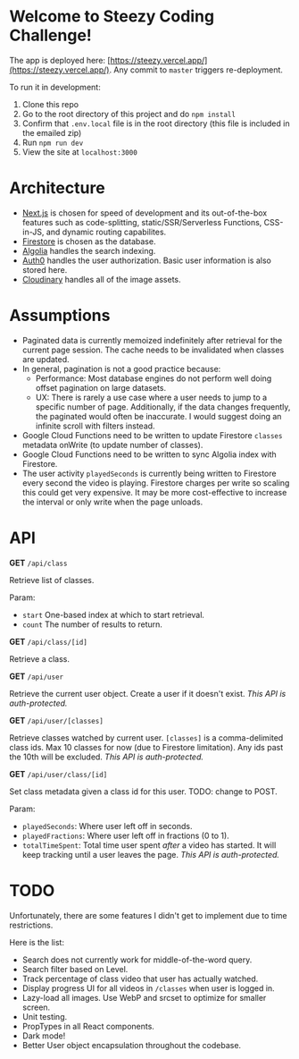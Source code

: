 # Welcome to Steezy Coding Challenge!

The app is deployed here: [https://steezy.vercel.app/](https://steezy.vercel.app/). Any commit to `master` triggers re-deployment.

To run it in development: 
1. Clone this repo
2. Go to the root directory of this project and do `npm install`
3. Confirm that `.env.local` file is in the root directory (this file is included in the emailed zip)
4. Run `npm run dev`
5. View the site at `localhost:3000`

# Architecture
- [Next.js](https://nextjs.org/) is chosen for speed of development and its out-of-the-box features such as code-splitting, static/SSR/Serverless Functions, CSS-in-JS, and dynamic routing capabilites.
- [Firestore](https://firebase.google.com/docs/firestore) is chosen as the database.
- [Algolia](https://www.algolia.com/) handles the search indexing.
- [Auth0](https://auth0.com/) handles the user authorization. Basic user information is also stored here.
- [Cloudinary](https://cloudinary.com/) handles all of the image assets.

# Assumptions
- Paginated data is currently memoized indefinitely after retrieval for the current page session. The cache needs to be invalidated when classes are updated.
- In general, pagination is not a good practice because:
  - Performance: Most database engines do not perform well doing offset pagination on large datasets. 
  - UX: There is rarely a use case where a user needs to jump to a specific number of page. Additionally, if the data changes frequently, the paginated would often be inaccurate.
  I would suggest doing an infinite scroll with filters instead.
- Google Cloud Functions need to be written to update Firestore `classes` metadata onWrite (to update number of classes).
- Google Cloud Functions need to be written to sync Algolia index with Firestore.
- The user activity `playedSeconds` is currently being written to Firestore every second the video is playing. Firestore charges per write so scaling this could get very expensive. It may be more cost-effective to increase the interval or only write when the page unloads.

# API
**GET** `/api/class`

Retrieve list of classes.

Param:
- `start` One-based index at which to start retrieval.
- `count` The number of results to return.

**GET** `/api/class/[id]`

Retrieve a class.

**GET** `/api/user`

Retrieve the current user object. Create a user if it doesn't exist. 
*This API is auth-protected.*

**GET** `/api/user/[classes]`

Retrieve classes watched by current user. `[classes]` is a comma-delimited class ids. Max 10 classes for now (due to Firestore limitation). Any ids past the 10th will be excluded.
*This API is auth-protected.*

**GET** `/api/user/class/[id]`

Set class metadata given a class id for this user. TODO: change to POST.

Param:
- `playedSeconds`: Where user left off in seconds.
- `playedFractions`: Where user left off in fractions (0 to 1).
- `totalTimeSpent`: Total time user spent *after* a video has started. It will keep tracking until a user leaves the page.
*This API is auth-protected.*

# TODO
Unfortunately, there are some features I didn't get to implement due to time restrictions. 

Here is the list:
- Search does not currently work for middle-of-the-word query. 
- Search filter based on Level.
- Track percentage of class video that user has actually watched.
- Display progress UI for all videos in `/classes` when user is logged in.
- Lazy-load all images. Use WebP and srcset to optimize for smaller screen.
- Unit testing.
- PropTypes in all React components.
- Dark mode!
- Better User object encapsulation throughout the codebase.
